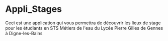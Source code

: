 # Appli_Stages
Ceci est une application qui vous permettra de découvrir les lieux de stage pour les étudiants en STS Métiers de l'eau du Lycée Pierre Gilles de Gennes à Digne-les-Bains 
